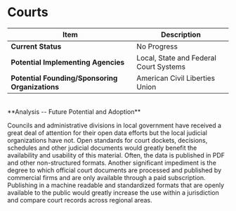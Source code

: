 # Courts
| Item | Description |
| --- | --- |
| **Current Status** | No Progress |
| **Potential Implementing Agencies** | Local, State and Federal Court Systems |
| **Potential Founding/Sponsoring Organizations** | American Civil Liberties Union |
<br>
**Analysis -- Future Potential and Adoption**

Councils and administrative divisions in local government have received a great deal of attention for their open data efforts but the local judicial organizations have not. Open standards for court dockets, decisions, schedules and other judicial documents would greatly benefit the availability and usability of this material. Often, the data is published in PDF and other non-structured formats. Another significant impediment is the degree to which official court documents are processed and published by commercial firms and are only available through a paid subscription. Publishing in a machine readable and standardized formats that are openly available to the public would greatly increase the use within a jurisdiction and compare court records across regional areas.